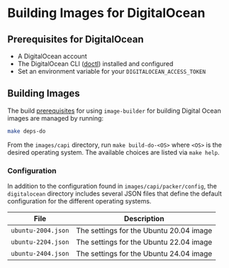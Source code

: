# Building Images for DigitalOcean

## Prerequisites for DigitalOcean

- A DigitalOcean account
- The DigitalOcean CLI ([doctl](https://github.com/digitalocean/doctl#installing-doctl)) installed and configured
- Set an environment variable for your `DIGITALOCEAN_ACCESS_TOKEN`

## Building Images

The build [prerequisites](../capi.md#prerequisites) for using `image-builder` for
building Digital Ocean images are managed by running:

```bash
make deps-do
```

From the `images/capi` directory, run `make build-do-<OS>` where `<OS>` is the desired operating system. The available choices are listed via `make help`.

### Configuration

In addition to the configuration found in `images/capi/packer/config`, the `digitalocean`
directory includes several JSON files that define the default configuration for
the different operating systems.

| File | Description |
|------|-------------|
| `ubuntu-2004.json` | The settings for the Ubuntu 20.04 image |
| `ubuntu-2204.json` | The settings for the Ubuntu 22.04 image |
| `ubuntu-2404.json` | The settings for the Ubuntu 24.04 image |

